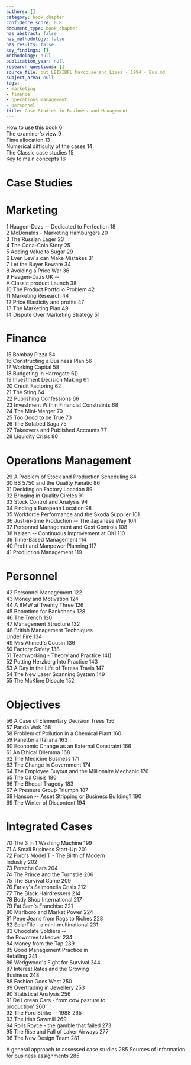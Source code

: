 ```yaml
---
authors: []
category: book_chapter
confidence_score: 0.8
document_type: book_chapter
has_abstract: false
has_methodology: false
has_results: false
key_findings: []
methodology: null
publication_year: null
research_questions: []
source_file: out_LBIXIBFL_Marcousé_and_Lines_-_1994_-_Bus.md
subject_area: null
tags:
- marketing
- finance
- operations management
- personnel
title: Case Studies in Business and Management
---
```


How to use this book 6   
The examiner's view 9   
Time allocation 13   
Numerical difficulty of the cases 14   
The Classic case studies 15   
Key to main concepts 16

# Case Studies

# Marketing

1 Haagen-Dazs -- Dedicated to Perfection 18   
2 McDonalds - Marketing Hamburgers 20   
3 The Russian Lager 23   
4 The Coca-Cola Story 25   
5 Adding Value to Sugar 29   
6 Even Levi's can Make Mistakes 31   
7 Let the Buyer Beware 34   
8 Avoiding a Price War 36   
9 Haagen-Dazs UK --   
A Classic product Launch 38   
10 The Product Portfolio Problem 42   
11 Marketing Research 44   
12 Price Elasticity and profits 47   
13 The Marketing Plan 49   
14 Dispute Over Marketing Strategy 51

# Finance

15 Bombay Pizza 54   
16 Constructing a Business Plan 56   
17 Working Capital 58   
18 Budgeting in Harrogate 6()   
19 Investment Decision Making 61   
20 Credit Factoring 62   
21 The Sting 64   
22 Publishing Confessions 66   
23 Investment Within Financial Constraints 68   
24 The Mini-Merger 70   
25 Too Good to be True 73   
26 The Sofabed Saga 75   
27 Takeovers and Published Accounts 77   
28 Liquidity Crisis 80

# Operations Management

29 A Problem of Stock and Production Scheduling 84   
30 BS 5750 and the Quality Fanatic 86   
31 Deciding on Factory Location 89   
32 Bringing in Quality Circles 91   
33 Stock Control and Analysis 94   
34 Finding a European Location 98   
35 Workforce Performance and the Skoda Supplier 101   
36 Just-in-time Production -- The Japanese Way 104   
37 Personnel Management and Cost Controls 108   
38 Kaizen -- Continuous Improvement at OKI 110   
39 Time-Based Management 114   
40 Profit and Manpower Planning 117   
41 Production Management 119

# Personnel

42 Personnel Management 122   
43 Money and Motivation 124   
44 A BMW at Twenty Three 126   
45 Boomtime for Bankcheck 128   
46 The Trench 130   
47 Management Structure 132   
48 British Management Techniques   
Under Fire 134   
49 Mrs Ahmed's Cousin 136   
50 Factory Safety 138   
51 Teamworking - Theory and Practice 14()   
52 Putting Herzberg Into Practice 143   
53 A Day in the Life of Teresa Travis 147   
54 The New Laser Scanning System 149   
55 The McKline Dispute 152

# Objectives

56 A Case of Elementary Decision Trees 156   
57 Panda Wok 158   
58 Problem of Pollution in a Chemical Plant 160   
59 Panetteria Italiana 163   
60 Economic Change as an External Constraint 166   
61 An Ethical Dilemma 168   
62 The Medicine Business 171   
63 The Change in Government 174   
64 The Employee Buyout and the Millionaire Mechanic 176   
65 The Oil Crisis 180   
66 The Bhopal Tragedy 183   
67 A Pressure Group Triumph 187   
68 Hanson -- Asset Stripping or Business Building? 190   
69 The Winter of Discontent 194

# Integrated Cases

70 The 3 in 1 Washing Machine 199   
71 A Small Business Start-Up 201   
72 Ford's Model T - The Birth of Modern   
Industry 202   
73 Porsche Cars 204   
74 The Prince and the Turnstile 206   
75 The Survival Game 209   
76 Farley's Salmonella Crisis 212   
77 The Black Hairdressers 214   
78 Body Shop International 217   
79 Fat Sam's Franchise 221   
80 Marlboro and Market Power 224   
81 Pepe Jeans from Rags to Riches 228   
82 SolarTile - a mini-multinational 231   
83 Chocolate Soldiers --   
the Rowntree takeover 234   
84 Money from the Tap 239   
85 Good Management Practice in   
Retailing 241   
86 Wedgwood's Fight for Survival 244   
87 Interest Rates and the Growing   
Business 248   
88 Fashion Goes West 250   
89 Overtrading in Jewellery 253   
90 Statistical Analysis 256   
91 De Lorean Cars - from cow pasture to   
production' 260   
92 The Ford Strike -- 1988 265   
93 The Irish Sawmill 269   
94 Rolls Royce - the gamble that failed 273   
95 The Rise and Fall of Laker Airways 277   
96 The New Design Team 281

A general approach to assessed case studies 285 Sources of information for business assignments 285